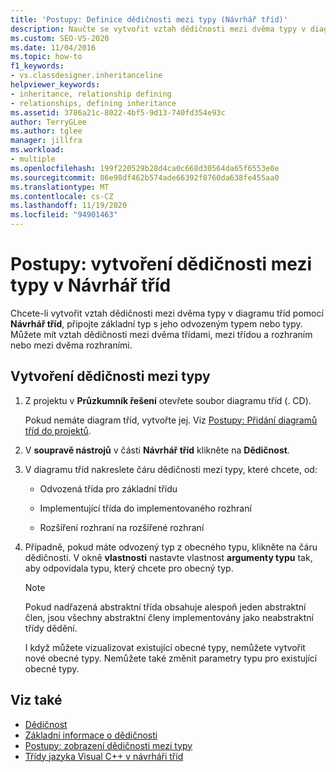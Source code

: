 ```yaml
---
title: 'Postupy: Definice dědičnosti mezi typy (Návrhář tříd)'
description: Naučte se vytvořit vztah dědičnosti mezi dvěma typy v diagramu tříd pomocí Návrhář tříd.
ms.custom: SEO-VS-2020
ms.date: 11/04/2016
ms.topic: how-to
f1_keywords:
- vs.classdesigner.inheritanceline
helpviewer_keywords:
- inheritance, relationship defining
- relationships, defining inheritance
ms.assetid: 3786a21c-8022-4bf5-9d13-740fd354e93c
author: TerryGLee
ms.author: tglee
manager: jillfra
ms.workload:
- multiple
ms.openlocfilehash: 199f220529b28d4ca0c668d30564da65f6553e0e
ms.sourcegitcommit: 86e98df462b574ade66392f8760da638fe455aa0
ms.translationtype: MT
ms.contentlocale: cs-CZ
ms.lasthandoff: 11/19/2020
ms.locfileid: "94901463"
---
```

# <a name="how-to-create-inheritance-between-types-in-class-designer"></a>Postupy: vytvoření dědičnosti mezi typy v Návrhář tříd

Chcete-li vytvořit vztah dědičnosti mezi dvěma typy v diagramu tříd pomocí **Návrhář tříd**, připojte základní typ s jeho odvozeným typem nebo typy. Můžete mít vztah dědičnosti mezi dvěma třídami, mezi třídou a rozhraním nebo mezi dvěma rozhraními.

## <a name="to-create-an-inheritance-between-types"></a>Vytvoření dědičnosti mezi typy

1. Z projektu v **Průzkumník řešení** otevřete soubor diagramu tříd (. CD).

     Pokud nemáte diagram tříd, vytvořte jej. Viz [Postupy: Přidání diagramů tříd do projektů](how-to-add-class-diagrams-to-projects.md).

2. V **soupravě nástrojů** v části **Návrhář tříd** klikněte na **Dědičnost**.

3. V diagramu tříd nakreslete čáru dědičnosti mezi typy, které chcete, od:

    - Odvozená třída pro základní třídu

    - Implementující třída do implementovaného rozhraní

    - Rozšíření rozhraní na rozšířené rozhraní

4. Případně, pokud máte odvozený typ z obecného typu, klikněte na čáru dědičnosti. V okně **vlastnosti** nastavte vlastnost **argumenty typu** tak, aby odpovídala typu, který chcete pro obecný typ.

    > [!NOTE]
    > Pokud nadřazená abstraktní třída obsahuje alespoň jeden abstraktní člen, jsou všechny abstraktní členy implementovány jako neabstraktní třídy dědění.
    >
    >  I když můžete vizualizovat existující obecné typy, nemůžete vytvořit nové obecné typy. Nemůžete také změnit parametry typu pro existující obecné typy.

## <a name="see-also"></a>Viz také

- [Dědičnost](/dotnet/csharp/programming-guide/classes-and-structs/inheritance)
- [Základní informace o dědičnosti](/dotnet/visual-basic/programming-guide/language-features/objects-and-classes/inheritance-basics)
- [Postupy: zobrazení dědičnosti mezi typy](how-to-view-inheritance-between-types.md)
- [Třídy jazyka Visual C++ v návrháři tříd](visual-cpp-classes.md)
